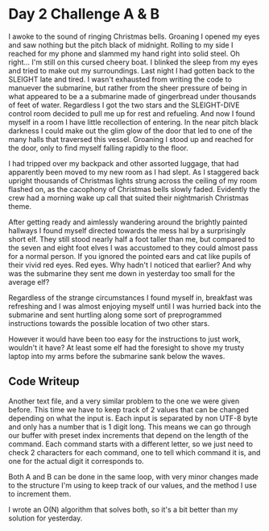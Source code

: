 # Day 2 Challenge A & B

I awoke to the sound of ringing Christmas bells. Groaning I opened my eyes and saw nothing but the pitch black of midnight. Rolling to my side I reached for my phone and slammed my hand right into solid steel. Oh right... I'm still on this cursed cheery boat. I blinked the sleep from my eyes and tried to make out my surroundings. Last night I had gotten back to the SLEIGHT late and tired. I wasn't exhausted from writing the code to manuever the submarine, but rather from the sheer pressure of being in what appeared to be a a submarine made of gingerbread under thousands of feet of water. Regardless I got the two stars and the SLEIGHT-DIVE control room decided to pull me up for rest and refueling. And now I found myself in a room I have little recollection of entering. In the near pitch black darkness I could make out the glim glow of the door that led to one of the many halls that traversed this vessel. Groaning I stood up and reached for the door, only to find myself falling rapidly to the floor.

I had tripped over my backpack and other assorted luggage, that had apparently been moved to my new room as I had slept. As I staggered back upright thousands of Christmas lights strung across the ceiling of my room flashed on, as the cacophony of Christmas bells slowly faded. Evidently the crew had a morning wake up call that suited their nightmarish Christmas theme.

After getting ready and aimlessly wandering around the brightly painted hallways I found myself directed towards the mess hal by a surprisingly short elf. They still stood nearly half a foot taller than me, but compared to the seven and eight foot elves I was accustomed to they could almost pass for a normal person. If you ignored the pointed ears and cat like pupils of their vivid red eyes. Red eyes. Why hadn't I noticed that earlier? And why was the submarine they sent me down in yesterday too small for the average elf?

Regardless of the strange circumstances I found myself in, breakfast was refreshing and I was almost enjoying myself until I was hurried back into the submarine and sent hurtling along some sort of preprogrammed instructions towards the possible location of two other stars.

However it would have been too easy for the instructions to just work, wouldn't it have? At least some elf had the foresight to shove my trusty laptop into my arms before the submarine sank below the waves.

## **Code Writeup**

Another text file, and a very similar problem to the one we were given before. This time we have to keep track of 2 values that can be changed depending on what the input is. Each input is separated by non UTF-8 byte and only has a number that is 1 digit long. This means we can go through our buffer with preset index increments that depend on the length of the command. Each command starts with a different letter, so we just need to check 2 characters for each command, one to tell which command it is, and one for the actual digit it corresponds to.

Both A and B can be done in the same loop, with very minor changes made to the structure I'm using to keep track of our values, and the method I use to increment them.

I wrote an O(N) algorithm that solves both, so it's a bit better than my solution for yesterday.
